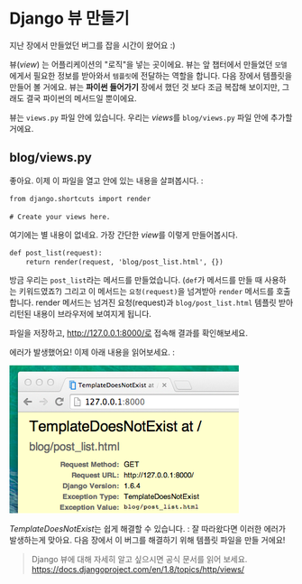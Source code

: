 # Django 뷰 만들기

지난 장에서 만들었던 버그를 잡을 시간이 왔어요 :)

뷰(*view*) 는 어플리케이션의 "로직"을 넣는 곳이에요. 뷰는 앞 챕터에서 만들었던 `모델`에게서 필요한 정보를 받아와서 `템플릿`에 전달하는 역할을 합니다. 다음 장에서 템플릿을 만들어 볼 거에요. 뷰는 **파이썬 들어가기** 장에서 했던 것 보다 조금 복잡해 보이지만, 그래도 결국 파이썬의 메서드일 뿐이에요.

뷰는 `views.py` 파일 안에 있습니다. 우리는 *views*를 `blog/views.py` 파일 안에 추가할 거에요.

## blog/views.py

좋아요. 이제 이 파일을 열고 안에 있는 내용을 살펴봅시다. :

    from django.shortcuts import render

    # Create your views here.


여기에는 별 내용이 없네요. 가장 간단한 *view*를 이렇게 만들어봅시다.

    def post_list(request):
        return render(request, 'blog/post_list.html', {})


방금 우리는 `post_list`라는 메서드를 만들었습니다. (`def`가 메서드를 만들 때 사용하는 키워드였죠?) 그리고 이 메서드는 `요청(request)`을 넘겨받아 `render` 메서드를 호출합니다. render 메서드는 넘겨진 요청(request)과 `blog/post_list.html` 템플릿 받아 리턴된 내용이 브라우저에 보여지게 됩니다.

파일을 저장하고, http://127.0.0.1:8000/로 접속해 결과를 확인해보세요.

에러가 발생했어요! 이제 아래 내용을 읽어보세요. :

![오류][1]

 [1]: images/error.png

*TemplateDoesNotExist*는 쉽게 해결할 수 있습니다. : 잘 따라왔다면 이러한 에러가 발생하는게 맞아요. 다음 장에서 이 버그를 해결하기 위해 템플릿 파일을 만들 거에요!

> Django 뷰에 대해 자세히 알고 싶으시면 공식 문서를 읽어 보세요. https://docs.djangoproject.com/en/1.8/topics/http/views/
